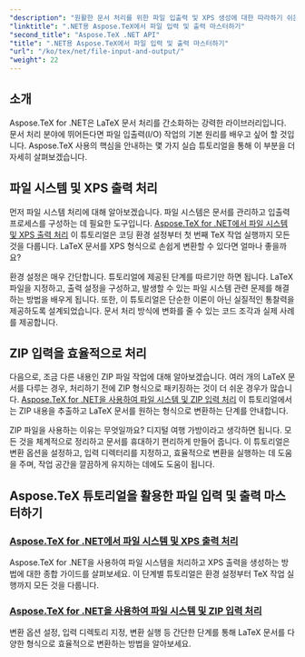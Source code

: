 ```yaml
---
"description": "원활한 문서 처리를 위한 파일 입출력 및 XPS 생성에 대한 따라하기 쉬운 튜토리얼을 통해 Aspose.TeX for .NET의 힘을 활용하세요."
"linktitle": ".NET용 Aspose.TeX에서 파일 입력 및 출력 마스터하기"
"second_title": "Aspose.TeX .NET API"
"title": ".NET용 Aspose.TeX에서 파일 입력 및 출력 마스터하기"
"url": "/ko/tex/net/file-input-and-output/"
"weight": 22
---
```


## 소개

Aspose.TeX for .NET은 LaTeX 문서 처리를 간소화하는 강력한 라이브러리입니다. 문서 처리 분야에 뛰어든다면 파일 입출력(I/O) 작업의 기본 원리를 배우고 싶어 할 것입니다. Aspose.TeX 사용의 핵심을 안내하는 몇 가지 실습 튜토리얼을 통해 이 부분을 더 자세히 살펴보겠습니다.

## 파일 시스템 및 XPS 출력 처리

먼저 파일 시스템 처리에 대해 알아보겠습니다. 파일 시스템은 문서를 관리하고 입출력 프로세스를 구성하는 데 필요한 도구입니다. [Aspose.TeX for .NET에서 파일 시스템 및 XPS 출력 처리](./handle-filesystem-and-xps-output/) 이 튜토리얼은 코딩 환경 설정부터 첫 번째 TeX 작업 실행까지 모든 것을 다룹니다. LaTeX 문서를 XPS 형식으로 손쉽게 변환할 수 있다면 얼마나 좋을까요? 

환경 설정은 매우 간단합니다. 튜토리얼에 제공된 단계를 따르기만 하면 됩니다. LaTeX 파일을 지정하고, 출력 설정을 구성하고, 발생할 수 있는 파일 시스템 관련 문제를 해결하는 방법을 배우게 됩니다. 또한, 이 튜토리얼은 단순한 이론이 아닌 실질적인 통찰력을 제공하도록 설계되었습니다. 문서 처리 방식에 변화를 줄 수 있는 코드 조각과 실제 사례를 제공합니다.

## ZIP 입력을 효율적으로 처리

다음으로, 조금 다른 내용인 ZIP 파일 작업에 대해 알아보겠습니다. 여러 개의 LaTeX 문서를 다루는 경우, 처리하기 전에 ZIP 형식으로 패키징하는 것이 더 쉬운 경우가 많습니다. [Aspose.TeX for .NET을 사용하여 파일 시스템 및 ZIP 입력 처리](./handle-filesystem-and-zip-inputs/) 이 튜토리얼에서는 ZIP 내용을 추출하고 LaTeX 문서를 원하는 형식으로 변환하는 단계를 안내합니다.

ZIP 파일을 사용하는 이유는 무엇일까요? 디지털 여행 가방이라고 생각하면 됩니다. 모든 것을 체계적으로 정리하고 문서를 휴대하기 편리하게 만들어 줍니다. 이 튜토리얼은 변환 옵션을 설정하고, 입력 디렉터리를 지정하고, 효율적으로 변환을 실행하는 데 도움을 주며, 작업 공간을 깔끔하게 유지하는 데에도 도움이 됩니다. 

## Aspose.TeX 튜토리얼을 활용한 파일 입력 및 출력 마스터하기
### [Aspose.TeX for .NET에서 파일 시스템 및 XPS 출력 처리](./handle-filesystem-and-xps-output/)
Aspose.TeX for .NET을 사용하여 파일 시스템을 처리하고 XPS 출력을 생성하는 방법에 대한 종합 가이드를 살펴보세요. 이 단계별 튜토리얼은 환경 설정부터 TeX 작업 실행까지 모든 것을 다룹니다.
### [Aspose.TeX for .NET을 사용하여 파일 시스템 및 ZIP 입력 처리](./handle-filesystem-and-zip-inputs/)
변환 옵션 설정, 입력 디렉토리 지정, 변환 실행 등 간단한 단계를 통해 LaTeX 문서를 다양한 형식으로 효율적으로 변환하는 방법을 알아보세요.